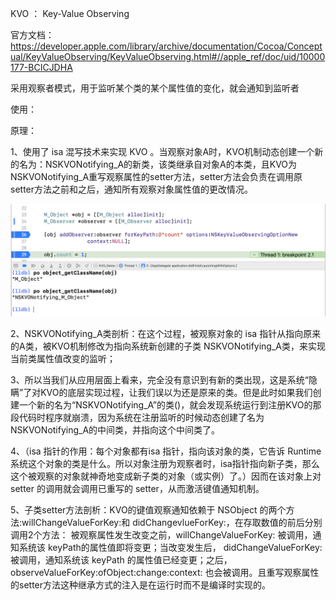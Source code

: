KVO  ： Key-Value Observing

官方文档：https://developer.apple.com/library/archive/documentation/Cocoa/Conceptual/KeyValueObserving/KeyValueObserving.html#//apple_ref/doc/uid/10000177-BCICJDHA

采用观察者模式，用于监听某个类的某个属性值的变化，就会通知到监听者

使用：

原理：

1、使用了 isa 混写技术来实现 KVO 。当观察对象A时，KVO机制动态创建一个新的名为：NSKVONotifying_A的新类，该类继承自对象A的本类，且KVO为NSKVONotifying_A重写观察属性的setter方法，setter方法会负责在调用原setter方法之前和之后，通知所有观察对象属性值的更改情况。

![kvo](kvo.png)

2、NSKVONotifying_A类剖析：在这个过程，被观察对象的 isa 指针从指向原来的A类，被KVO机制修改为指向系统新创建的子类 NSKVONotifying_A类，来实现当前类属性值改变的监听；

3、所以当我们从应用层面上看来，完全没有意识到有新的类出现，这是系统“隐瞒”了对KVO的底层实现过程，让我们误以为还是原来的类。但是此时如果我们创建一个新的名为“NSKVONotifying_A”的类()，就会发现系统运行到注册KVO的那段代码时程序就崩溃，因为系统在注册监听的时候动态创建了名为NSKVONotifying_A的中间类，并指向这个中间类了。

4、（isa 指针的作用：每个对象都有isa 指针，指向该对象的类，它告诉 Runtime 系统这个对象的类是什么。所以对象注册为观察者时，isa指针指向新子类，那么这个被观察的对象就神奇地变成新子类的对象（或实例）了。）因而在该对象上对 setter 的调用就会调用已重写的 setter，从而激活键值通知机制。

5、子类setter方法剖析：KVO的键值观察通知依赖于 NSObject 的两个方法:willChangeValueForKey:和 didChangevlueForKey:，在存取数值的前后分别调用2个方法： 被观察属性发生改变之前，willChangeValueForKey: 被调用，通知系统该 keyPath的属性值即将变更；当改变发生后， didChangeValueForKey: 被调用，通知系统该 keyPath 的属性值已经变更；之后，observeValueForKey:ofObject:change:context: 也会被调用。且重写观察属性的setter方法这种继承方式的注入是在运行时而不是编译时实现的。

